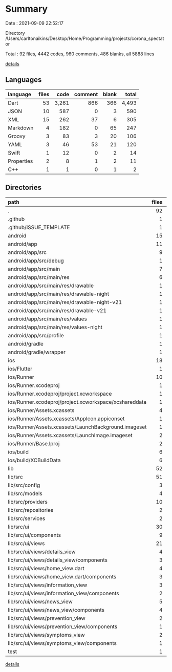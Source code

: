 # Summary

Date : 2021-09-09 22:52:17

Directory /Users/carltonaikins/Desktop/Home/Programming/projects/corona_spectator

Total : 92 files,  4442 codes, 960 comments, 486 blanks, all 5888 lines

[details](details.md)

## Languages
| language | files | code | comment | blank | total |
| :--- | ---: | ---: | ---: | ---: | ---: |
| Dart | 53 | 3,261 | 866 | 366 | 4,493 |
| JSON | 10 | 587 | 0 | 3 | 590 |
| XML | 15 | 262 | 37 | 6 | 305 |
| Markdown | 4 | 182 | 0 | 65 | 247 |
| Groovy | 3 | 83 | 3 | 20 | 106 |
| YAML | 3 | 46 | 53 | 21 | 120 |
| Swift | 1 | 12 | 0 | 2 | 14 |
| Properties | 2 | 8 | 1 | 2 | 11 |
| C++ | 1 | 1 | 0 | 1 | 2 |

## Directories
| path | files | code | comment | blank | total |
| :--- | ---: | ---: | ---: | ---: | ---: |
| . | 92 | 4,442 | 960 | 486 | 5,888 |
| .github | 1 | 30 | 0 | 9 | 39 |
| .github/ISSUE_TEMPLATE | 1 | 30 | 0 | 9 | 39 |
| android | 15 | 210 | 39 | 25 | 274 |
| android/app | 11 | 168 | 38 | 14 | 220 |
| android/app/src | 9 | 73 | 35 | 3 | 111 |
| android/app/src/debug | 1 | 3 | 3 | 1 | 7 |
| android/app/src/main | 7 | 67 | 29 | 1 | 97 |
| android/app/src/main/res | 6 | 44 | 18 | 0 | 62 |
| android/app/src/main/res/drawable | 1 | 6 | 0 | 0 | 6 |
| android/app/src/main/res/drawable-night | 1 | 6 | 0 | 0 | 6 |
| android/app/src/main/res/drawable-night-v21 | 1 | 6 | 0 | 0 | 6 |
| android/app/src/main/res/drawable-v21 | 1 | 6 | 0 | 0 | 6 |
| android/app/src/main/res/values | 1 | 10 | 9 | 0 | 19 |
| android/app/src/main/res/values-night | 1 | 10 | 9 | 0 | 19 |
| android/app/src/profile | 1 | 3 | 3 | 1 | 7 |
| android/gradle | 1 | 5 | 1 | 1 | 7 |
| android/gradle/wrapper | 1 | 5 | 1 | 1 | 7 |
| ios | 18 | 746 | 2 | 11 | 759 |
| ios/Flutter | 1 | 26 | 0 | 1 | 27 |
| ios/Runner | 10 | 368 | 2 | 9 | 379 |
| ios/Runner.xcodeproj | 1 | 8 | 0 | 1 | 9 |
| ios/Runner.xcodeproj/project.xcworkspace | 1 | 8 | 0 | 1 | 9 |
| ios/Runner.xcodeproj/project.xcworkspace/xcshareddata | 1 | 8 | 0 | 1 | 9 |
| ios/Runner/Assets.xcassets | 4 | 200 | 0 | 5 | 205 |
| ios/Runner/Assets.xcassets/AppIcon.appiconset | 1 | 122 | 0 | 1 | 123 |
| ios/Runner/Assets.xcassets/LaunchBackground.imageset | 1 | 52 | 0 | 1 | 53 |
| ios/Runner/Assets.xcassets/LaunchImage.imageset | 2 | 26 | 0 | 3 | 29 |
| ios/Runner/Base.lproj | 2 | 68 | 2 | 1 | 71 |
| ios/build | 6 | 344 | 0 | 0 | 344 |
| ios/build/XCBuildData | 6 | 344 | 0 | 0 | 344 |
| lib | 52 | 3,247 | 856 | 359 | 4,462 |
| lib/src | 51 | 3,210 | 839 | 351 | 4,400 |
| lib/src/config | 3 | 96 | 48 | 13 | 157 |
| lib/src/models | 4 | 478 | 64 | 53 | 595 |
| lib/src/providers | 10 | 70 | 160 | 30 | 260 |
| lib/src/repositories | 2 | 42 | 36 | 22 | 100 |
| lib/src/services | 2 | 157 | 33 | 54 | 244 |
| lib/src/ui | 30 | 2,367 | 498 | 179 | 3,044 |
| lib/src/ui/components | 9 | 1,054 | 144 | 50 | 1,248 |
| lib/src/ui/views | 21 | 1,313 | 354 | 129 | 1,796 |
| lib/src/ui/views/details_view | 4 | 360 | 64 | 27 | 451 |
| lib/src/ui/views/details_view/components | 3 | 262 | 48 | 19 | 329 |
| lib/src/ui/views/home_view.dart | 4 | 250 | 64 | 25 | 339 |
| lib/src/ui/views/home_view.dart/components | 3 | 161 | 48 | 18 | 227 |
| lib/src/ui/views/information_view | 3 | 370 | 56 | 21 | 447 |
| lib/src/ui/views/information_view/components | 2 | 57 | 33 | 8 | 98 |
| lib/src/ui/views/news_view | 5 | 222 | 90 | 27 | 339 |
| lib/src/ui/views/news_view/components | 4 | 178 | 74 | 20 | 272 |
| lib/src/ui/views/prevention_view | 2 | 29 | 32 | 9 | 70 |
| lib/src/ui/views/prevention_view/components | 1 | 11 | 16 | 4 | 31 |
| lib/src/ui/views/symptoms_view | 2 | 27 | 32 | 9 | 68 |
| lib/src/ui/views/symptoms_view/components | 1 | 11 | 16 | 4 | 31 |
| test | 1 | 14 | 10 | 7 | 31 |

[details](details.md)